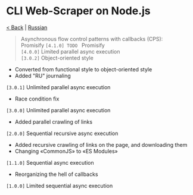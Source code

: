 # CLI Web-Scraper on Node.js

[< Back](../README.md) | [Russian](log.ru.md)  

> Asynchronous flow control patterns with callbacks (CPS):  
Promisify
<code>[4.1.0] TODO </code> Promisify   
<code>[4.0.0]</code> Limited parallel async execution  
<code>[3.0.2]</code> Object-oriented style  
* Converted from functional style to object-oriented style  
* Added "RU" journaling  

<code>[3.0.1]</code> Unlimited parallel async execution  
* Race condition fix  

<code>[3.0.0]</code> Unlimited parallel async execution  
* Added parallel crawling of links  

<code>[2.0.0]</code> Sequential recursive async execution   
* Added recursive crawling of links on the page, and downloading them  
* Changing «CommonJS» to «ES Modules»  

<code>[1.1.0]</code> Sequential async execution  
* Reorganizing the hell of callbacks  

<code>[1.0.0]</code> Limited sequential async execution  